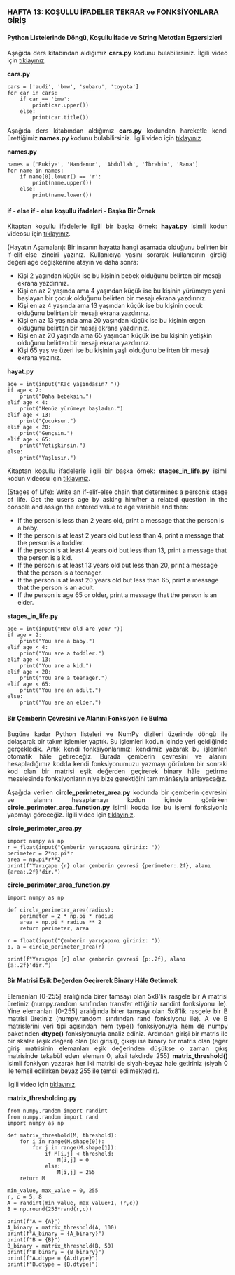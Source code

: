 <h3>HAFTA 13: KOŞULLU İFADELER TEKRAR ve FONKSİYONLARA GİRİŞ</h3>

<h4>Python Listelerinde Döngü, Koşullu İfade ve String Metotları Egzersizleri</h4>

<p align="justify">Aşağıda ders kitabından aldığımız <b>cars.py</b> kodunu bulabilirsiniz. İlgili video için <a href="https://www.youtube.com/watch?v=jaXPlEWvgxQ">tıklayınız</a>.</p>

<p align="justify"><b>cars.py</b></p>

```
cars = ['audi', 'bmw', 'subaru', 'toyota']
for car in cars:
    if car == 'bmw':
        print(car.upper())
    else:
        print(car.title())
```

<p align="justify">Aşağıda ders kitabından aldığımız <b>cars.py</b> kodundan hareketle kendi ürettiğimiz <b>names.py</b> kodunu bulabilirsiniz. İlgili video için <a href="https://www.youtube.com/watch?v=IgQNqG20otU">tıklayınız</a>.</p>

<p align="justify"><b>names.py</b></p>

```
names = ['Rukiye', 'Handenur', 'Abdullah', 'İbrahim', 'Rana']
for name in names:
    if name[0].lower() == 'r':
        print(name.upper())
    else:
        print(name.lower())
```

<h4>if - else if - else koşullu ifadeleri - Başka Bir Örnek</h4>

<p align="justify">Kitaptan koşullu ifadelerle ilgili bir başka örnek: <b>hayat.py</b> isimli kodun videosu için <a href="https://www.youtube.com/watch?v=SChaa65x1Lo&list=PLMoe16OQDeeCpsXqSpWs0LqOYUjlIu_jg&index=28">tıklayınız</a>.</p>

<p align="justify">(Hayatın Aşamaları): Bir insanın hayatta hangi aşamada olduğunu belirten bir if-elif-else zinciri yazınız. Kullanıcıya yaşını sorarak kullanıcının girdiği değeri age değişkenine atayın ve daha sonra:</p>

<ul>
<li>Kişi 2 yaşından küçük ise bu kişinin bebek olduğunu belirten bir mesajı ekrana yazdırınız.</li>
<li>Kişi en az 2 yaşında ama 4 yaşından küçük ise bu kişinin yürümeye yeni başlayan bir çocuk olduğunu belirten bir mesajı ekrana yazdırınız.</li>
<li>Kişi en az 4 yaşında ama 13 yaşından küçük ise bu kişinin çocuk olduğunu belirten bir mesajı ekrana yazdırınız.</li>
<li>Kişi en az 13 yaşında ama 20 yaşından küçük ise bu kişinin ergen olduğunu belirten bir mesaj ekrana yazdırınız.</li>
<li>Kişi en az 20 yaşında ama 65 yaşından küçük ise bu kişinin yetişkin olduğunu belirten bir mesajı ekrana yazdırınız.</li>
<li>Kişi 65 yaş ve üzeri ise bu kişinin yaşlı olduğunu belirten bir mesajı ekrana yazınız.</li>
</ul>

<p align="justify"><b>hayat.py</b></p>

```
age = int(input("Kaç yaşındasın? "))
if age < 2:
    print("Daha bebeksin.")
elif age < 4:
    print("Henüz yürümeye başladın.")
elif age < 13:
    print("Çocuksun.")
elif age < 20:
    print("Gençsin.")
elif age < 65:
    print("Yetişkinsin.")
else:
    print("Yaşlısın.")
```

<p align="justify">Kitaptan koşullu ifadelerle ilgili bir başka örnek: <b>stages_in_life.py</b> isimli kodun videosu için <a href="https://www.youtube.com/watch?v=tOWbycYozGk&list=PLMoe16OQDeeCpsXqSpWs0LqOYUjlIu_jg&index=29">tıklayınız</a>.</p>

<p align="justify">(Stages of Life): Write an if-elif-else chain that determines a person’s stage of life. Get the user’s age by asking him/her a related question in the console and assign the entered value to age variable and then:</p>

<ul>
<li>If the person is less than 2 years old, print a message that the person is a baby.</li>
<li>If the person is at least 2 years old but less than 4, print a message that the person is a toddler.</li>
<li>If the person is at least 4 years old but less than 13, print a message that the person is a kid.</li>
<li>If the person is at least 13 years old but less than 20, print a message that the person is a teenager.</li>
<li>If the person is at least 20 years old but less than 65, print a message that the person is an adult.</li>
<li>If the person is age 65 or older, print a message that the person is an elder.</li>
</ul>

<b>stages_in_life.py</b>

```
age = int(input("How old are you? "))
if age < 2:
    print("You are a baby.")
elif age < 4:
    print("You are a toddler.")
elif age < 13:
    print("You are a kid.")
elif age < 20:
    print("You are a teenager.")
elif age < 65:
    print("You are an adult.")
else:
    print("You are an elder.")
```

<h4>Bir Çemberin Çevresini ve Alanını Fonksiyon ile Bulma</h4>

<p align="justify">Bugüne kadar Python listeleri ve NumPy dizileri üzerinde döngü ile dolaşarak bir takım işlemler yaptık. Bu işlemleri kodun içinde yeri geldiğinde gerçekledik. Artık kendi fonksiyonlarımızı kendimiz yazarak bu işlemleri otomatik hâle getireceğiz. Burada çemberin çevresini ve alanını hesapladığımız kodda kendi fonksiyonumuzu yazmayı görürken bir sonraki kod olan bir matrisi eşik değerden geçirerek binary hâle getirme meselesinde fonksiyonların niye bize gerektiğini tam mânâsıyla anlayacağız.</p>

<p align="justify">Aşağıda verilen <b>circle_perimeter_area.py</b> kodunda bir çemberin çevresini ve alanını hesaplamayı kodun içinde görürken <b>circle_perimeter_area_function.py</b> isimli kodda ise bu işlemi fonksiyonla yapmayı göreceğiz. İlgili video için <a href="https://www.youtube.com/watch?v=DovWv00Ctac&list=PLMoe16OQDeeCpsXqSpWs0LqOYUjlIu_jg&index=30">tıklayınız</a>.</p>

<b>circle_perimeter_area.py</b>

```
import numpy as np
r = float(input("Çemberin yarıçapını giriniz: "))
perimeter = 2*np.pi*r
area = np.pi*r**2
print(f"Yarıçapı {r} olan çemberin çevresi {perimeter:.2f}, alanı {area:.2f}'dir.")
```

<b>circle_perimeter_area_function.py</b>

```
import numpy as np

def circle_perimeter_area(radius):
    perimeter = 2 * np.pi * radius
    area = np.pi * radius ** 2
    return perimeter, area

r = float(input("Çemberin yarıçapını giriniz: "))
p, a = circle_perimeter_area(r)

print(f"Yarıçapı {r} olan çemberin çevresi {p:.2f}, alanı {a:.2f}'dir.")
```

<h4>Bir Matrisi Eşik Değerden Geçirerek Binary Hâle Getirmek</h4>

<p align="justify">Elemanları [0-255] aralığında birer tamsayı olan 5x8'lik rasgele bir A matrisi üretiniz (numpy.random sınıfından transfer ettiğiniz randint fonksiyonu ile). Yine elemanları [0-255] aralığında birer tamsayı olan 5x8'lik rasgele bir B matrisi üretiniz (numpy.random sınıfından rand fonksiyonu ile). A ve B matrislerini veri tipi açısından hem type() fonksiyonuyla hem de numpy paketinden <b>dtype()</b> fonksiyonuyla analiz ediniz. Ardından girişi bir matris ile bir skaler (eşik değeri) olan (iki girişli), çıkışı ise binary bir matris olan (eğer giriş matrisinin elemanları eşik değerinden düşükse o zaman çıkış matrisinde tekabül eden eleman 0, aksi takdirde 255) <b>matrix_threshold()</b> isimli fonkiyon yazarak her iki matrisi de siyah-beyaz hale getiriniz (siyah 0 ile temsil edilirken beyaz 255 ile temsil edilmektedir).</a>

<p align="justify">İlgili video için <a href="https://www.youtube.com/watch?v=lc80Qst1TGs&list=PLMoe16OQDeeCpsXqSpWs0LqOYUjlIu_jg&index=31">tıklayınız</a>.</a>

<b>matrix_thresholding.py</b>

```
from numpy.random import randint
from numpy.random import rand
import numpy as np

def matrix_threshold(M, threshold):
    for i in range(M.shape[0]):
        for j in range(M.shape[1]):
            if M[i,j] < threshold:
                M[i,j] = 0
            else:
                M[i,j] = 255
    return M

min_value, max_value = 0, 255
r, c = 5, 8
A = randint(min_value, max_value+1, (r,c))
B = np.round(255*rand(r,c))

print(f"A = {A}")
A_binary = matrix_threshold(A, 100)
print(f"A_binary = {A_binary}")
print(f"B = {B}")
B_binary = matrix_threshold(B, 50)
print(f"B_binary = {B_binary}")
print(f"A.dtype = {A.dtype}")
print(f"B.dtype = {B.dtype}")
```
